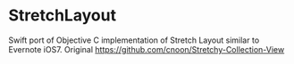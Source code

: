 # StretchLayout
Swift port of Objective C implementation of Stretch Layout similar to Evernote iOS7. Original https://github.com/cnoon/Stretchy-Collection-View
